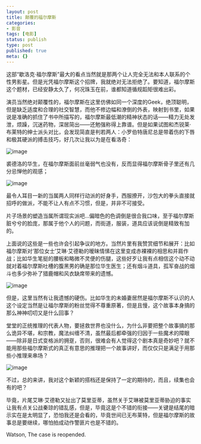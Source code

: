 ```yaml
---
layout: post
title: 颠覆的福尔摩斯
categories:
- 影音
tags: [电影]
status: publish
type: post
published: true
meta: {}
---
```

这部“歇洛克·福尔摩斯”最大的看点当然就是那两个让人完全无法和本人联系的个性男影星。但是光凭福尔摩斯这个招牌，我就绝对无法拒绝了。要知道，福尔摩斯这个题材，已经安静太久了，何况珠玉在前，谁都知道循规蹈矩很难出彩。

演员当然绝对颠覆性的，福尔摩斯在这里仿佛如同一个深度的Geek，绝顶聪明，但是缺乏适度和合理的社交智慧，而他不修边幅和潦倒的外表，映射到书里，如果说是准确的抓住了书中所描写的，福尔摩斯最低潮的精神状态的话——精力无处发泄，烦躁，沉迷药物，深居简出——还勉强称得上靠谱。但是如果试图和杰锐莱·布莱特的绅士派头对比，会发现简直是判若两人：小罗伯特唐尼总是带着伤的下唇和极其硬派的搏击技巧，好几次让我以为是在看洛奇：

![image](http://i340.photobucket.com/albums/o350/claudxiao/cd1-shot0004.png)

裘德洛的华生，在福尔摩斯面前丝毫弱气也没有，反而显得福尔摩斯骨子里还有几分忌惮他的观感；

![image](http://i340.photobucket.com/albums/o350/claudxiao/cd1-shot0002.png)

最令人耳目一新的当属两人同样行动派的好身手，西服撩开，沙包大的拳头直接就招呼的做派，不能不让人有点不习惯，但是，并非不可接受。

片子场景的塑造当属所谓现实派吧…偏暗色的色调倒是很合我口味，至于福尔摩斯脏兮兮的脸庞，那属于他个人的问题，而街道，服装，道具应该说倒是精致有加的。

上面说的这些是一些也许会引起争议的地方。当然片里有我赞赏细节和展开：比如福尔摩斯对‘那位女士’艾琳·艾德勒的暧昧情愫在这里变成赤裸裸的相思和并肩作战；比如华生笔挺的腰板和略微不灵便的伤腿，这些好歹让我有点相信这个动不动就对着福尔摩斯吐槽的腹黑男的确是那位华生医生；还有烟斗道具，孤军奋战的烟斗也多少弥补了猎鹿帽和风衣缺席带来的遗憾。

![image](http://i340.photobucket.com/albums/o350/claudxiao/cd1-shot0002-1.png)

但是，这里当然有让我遗憾的硬伤。比如华生的未婚妻居然是福尔摩斯不认识的人这个设定当然是让福尔摩斯的粉丝觉得不尊重原著，但是且慢，这个故事本身搞的那么神神叨叨又是什么回事？

堂堂的正统推理的代表人物，要拯救世界也没什么，为什么非要把整个故事搞的那么诡异不堪，和宗教，魔法纠缠不清，虽然最后都牵强的归因于一些魔术的障眼——除非是日式变格派的拥趸，否则，很难会有人觉得这个剧本真是奇妙吧？就不能用那些福尔摩斯式的真正有意思的推理把一个故事讲好，而仅仅只是满足于用那些小推理来串场？

![image](http://i340.photobucket.com/albums/o350/claudxiao/cd2-shot0001.png)

不过，总的来讲，我对这个新颖的搭档还是保持了一定的期待的，而且，续集也会有的吧？

毕竟，片尾艾琳·艾德勒又扯出了莫里亚蒂，虽然关于艾琳被莫里亚蒂胁迫的事实让我有点关公战秦琼的错乱感，但是，毕竟这是个不错的衔接——关键是结尾的暗示实在是太明显了，恐怕我还是会看的，毕竟世间已无布莱特，但是福尔摩斯的故事总是要继续，哪怕拍成动作警匪片也是不错的。

Watson, The case is reopended.

